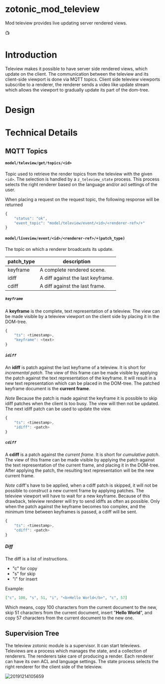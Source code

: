 # zotonic_mod_teleview

Mod teleview provides live updating server rendered views.

📺

# Introduction

Teleview makes it possible to have server side rendered views, which update on the client. The communication
between the teleview and its client-side viewport is done via MQTT topics. Client side teleview viewports 
subscribe to a renderer, the renderer sends a video like update stream which allows the viewport to gradually
update its part of the dom-tree.

# Design

# Technical Details

## MQTT Topics

#### `model/teleview/get/topics/<id>`

Topic used to retrieve the render topics from the teleview with the given `<id>`. The selection is handled by a
`z_teleview_state` process. This process selects the right renderer based on the language and/or acl settings of
the user.

When placing a request on the request topic, the following response will be returned

```javascript
{
    "status": "ok",
    "event_topic": "model/teleview/event/<id>/<renderer-ref>/+"
}
```

#### `model/liveview/event/<id>/<renderer-ref>/+(patch_type)`

The topic on which a renderer broadcasts its update.

| patch_type | description                        |
| -----------| ---------------------------------- |
| keyframe   | A complete rendered scene.         |
| idiff      | A diff against the last keyframe.  |
| cdiff      | A diff against the last frame.     |

##### `keyframe`

A **keyframe** is the complete, text representation of a teleview. The view can be made visible
by a teleview viewport on the client side by placing it in the DOM-tree.

```javascript
{
    "ts": <timestamp>,
    "keyframe": <text>
}
```

##### `idiff`

An **idiff** is patch against the last keyframe of a teleview. It is short for *incremental patch*.
The view of this frame can be made visible by applying the patch against the text representation 
of the keyframe. It will result in a new text representation which can be placed in the DOM-tree.
The patched keyframe document is the **current frame**.

*Note* Because the patch is made against the keyframe it is possible to skip idiff patches when
the client is too busy. The view will then not be updated. The next idiff patch can be used to
update the view.

```javascript
{
    "ts": <timestamp>,
    "idiff": <patch>
}
```

##### `cdiff`

A **cdiff** is a patch against the *current frame*. It is short for *cumulative patch*. The view
of this frame can be made visible by applying the patch against the text representation of the 
current frame, and placing it in the DOM-tree. After applying the patch, the resulting text 
representation will be the new current frame.

*Note* cdiff's have to be applied, when a cdiff patch is skipped, it will not be possible to
construct a new current frame by applying patches. The teleview viewport will have to wait for 
a new keyframe. Because of this drawback, teleview renderer will try to send idiffs as often as
possible. Only when the patch against the keyframe becomes too complex, and the minimum time
between keyframes is passed, a cdiff will be sent.

```javascript
{
    "ts": <timestamp>,
    "cdiff": <patch>
}
```

##### Diff

The diff is a list of instructions.

   - "c" for copy
   - "s" for skip
   - "i" for insert

Example:

```json
["c", 100, "s", 51, "i", "<b>Hello World</b>", "c", 57]
```

Which means, copy 100 characters from the current document to the new, skip 51 characters from the current document, insert "<b>Hello World</b>", and copy 57 characters from the current document to the new one.

## Supervision Tree

The teleview zotonic module is a supervisor. It can start televiews. Televiews are a process which manages
the state, and a collection of renderers. The renderers take care of producing a render. Each renderer can 
have its own ACL and language settings. The state process selects the right renderer for the client side of
the teleview.

![20191214105659](https://user-images.githubusercontent.com/1024972/70848092-c9d98b00-1e6c-11ea-90fb-13b88b98ad0a.png)


